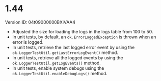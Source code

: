 # 1.44

Version ID: 04t09000000BXIVAA4

-   Adjusted the size for loading the logs in the logs table from 100 to 50.
-   In unit tests, by default, an `ok.ErrorLoggedException` is thrown when an
    error is logged.
-   In unit tests, retrieve the last logged error event by using the
    `ok.LoggerTestUtil.getLastErrorLogEvent()` method.
-   In unit tests, retrieve all the logged events by using the
    `ok.LoggerTestUtil.getLogEvents()` method.
-   In unit tests, enable system debugs using the
    `ok.LoggerTestUtil.enableDebugLogs()` method.
